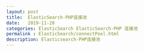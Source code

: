 ```yaml
---
layout: post
title:  ElasticSearch-PHP连接池
date:   2019-11-28
categories: ElasticSearch ElasticSearch-PHP 连接池
permalink : ElasticSearch/connectPool.html
description: Elasticsearch-PHP连接池
---
```


